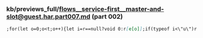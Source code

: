 ### kb/previews_full/flows__service-first__master-and-slot@guest.har.part007.md (part 002)

```md
;for(let o=0;o<t;o++){let i=r==null?void 0:r[e[o]];if(typeof i<\"u\")r
```

```
